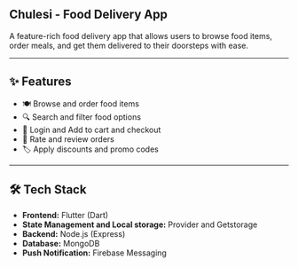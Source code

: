 ## Chulesi - Food Delivery App

A feature-rich food delivery app that allows users to browse food items, order meals, and get them delivered to their doorsteps with ease.

---

## ✨ Features

- 🍽️ Browse and order food items  
- 🔍 Search and filter food options  
- 🛒 Login and Add to cart and checkout   
- 🌟 Rate and review orders  
- 🏷️ Apply discounts and promo codes  

---


## 🛠️ Tech Stack

- **Frontend:** Flutter (Dart)  
- **State Management and Local storage:** Provider and Getstorage  
- **Backend:** Node.js (Express)  
- **Database:** MongoDB
- **Push Notification:** Firebase Messaging 
